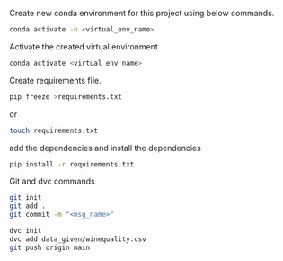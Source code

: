 Create new conda environment for this project using below commands.
```bash
conda activate -n <virtual_env_name>
```

Activate the created virtual environment
```bash
conda activate <virtual_env_name>
```

Create requirements file.
```bash
pip freeze >requirements.txt
```
or
```bash
touch requirements.txt
```

add the dependencies and install the dependencies
```bash
pip install -r requirements.txt
```

Git and dvc commands

```bash
git init
git add .
git commit -m "<msg_name>"

dvc init
dvc add data_given/winequality.csv
git push origin main
```
